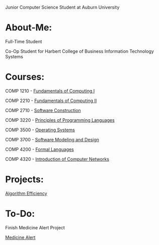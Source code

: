 Junior Computer Science Student at Auburn University

# About-Me:
Full-Time Student

Co-Op Student for Harbert College of Business Information Technology Systems

# Courses:
COMP 1210 - [Fundamentals of Computing I](https://github.com/kmoreland126/COMP-1210)

COMP 2210 - [Fundamentals of Computing II](https://github.com/kmoreland126/COMP-2210)

COMP 2710 - [Software Construction](https://github.com/kmoreland126/COMP-2710)

COMP 3220 - [Principles of Programming Languages](https://github.com/kmoreland126/COMP-3220)

COMP 3500 - [Operating Systems](https://github.com/kmoreland126/COMP-3500)

COMP 3700 - [Software Modeling and Design](https://github.com/kmoreland126/COMP-3700)

COMP 4200 - [Formal Languages](https://github.com/kmoreland126/COMP-4200)

COMP 4320 - [Introduction of Computer Networks](https://github.com/kmoreland126/COMP-4320)

# Projects:
[Algorithm Efficiency](https://github.com/kmoreland126/Algorithm-Efficency)

# To-Do:
Finish Medicine Alert Project

[Medicine Alert](https://github.com/kmoreland126/Medicine-Alert)
